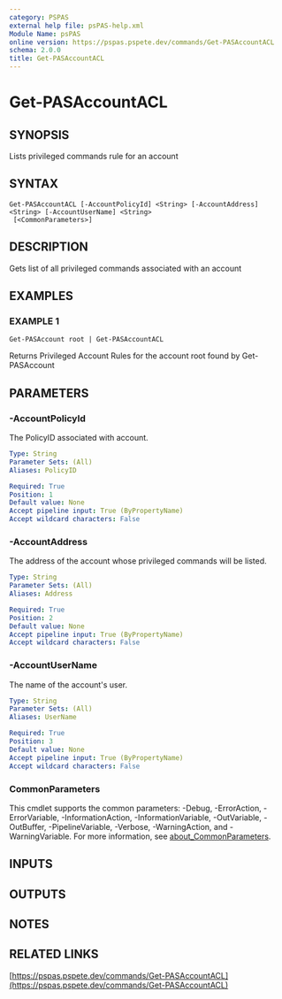 ```yaml
---
category: PSPAS
external help file: psPAS-help.xml
Module Name: psPAS
online version: https://pspas.pspete.dev/commands/Get-PASAccountACL
schema: 2.0.0
title: Get-PASAccountACL
---
```


# Get-PASAccountACL

## SYNOPSIS
Lists privileged commands rule for an account

## SYNTAX

```
Get-PASAccountACL [-AccountPolicyId] <String> [-AccountAddress] <String> [-AccountUserName] <String>
 [<CommonParameters>]
```

## DESCRIPTION
Gets list of all privileged commands associated with an account

## EXAMPLES

### EXAMPLE 1
```
Get-PASAccount root | Get-PASAccountACL
```

Returns Privileged Account Rules for the account root found by Get-PASAccount

## PARAMETERS

### -AccountPolicyId
The PolicyID associated with account.

```yaml
Type: String
Parameter Sets: (All)
Aliases: PolicyID

Required: True
Position: 1
Default value: None
Accept pipeline input: True (ByPropertyName)
Accept wildcard characters: False
```

### -AccountAddress
The address of the account whose privileged commands will be listed.

```yaml
Type: String
Parameter Sets: (All)
Aliases: Address

Required: True
Position: 2
Default value: None
Accept pipeline input: True (ByPropertyName)
Accept wildcard characters: False
```

### -AccountUserName
The name of the account's user.

```yaml
Type: String
Parameter Sets: (All)
Aliases: UserName

Required: True
Position: 3
Default value: None
Accept pipeline input: True (ByPropertyName)
Accept wildcard characters: False
```

### CommonParameters
This cmdlet supports the common parameters: -Debug, -ErrorAction, -ErrorVariable, -InformationAction, -InformationVariable, -OutVariable, -OutBuffer, -PipelineVariable, -Verbose, -WarningAction, and -WarningVariable. For more information, see [about_CommonParameters](http://go.microsoft.com/fwlink/?LinkID=113216).

## INPUTS

## OUTPUTS

## NOTES

## RELATED LINKS

[https://pspas.pspete.dev/commands/Get-PASAccountACL](https://pspas.pspete.dev/commands/Get-PASAccountACL)

